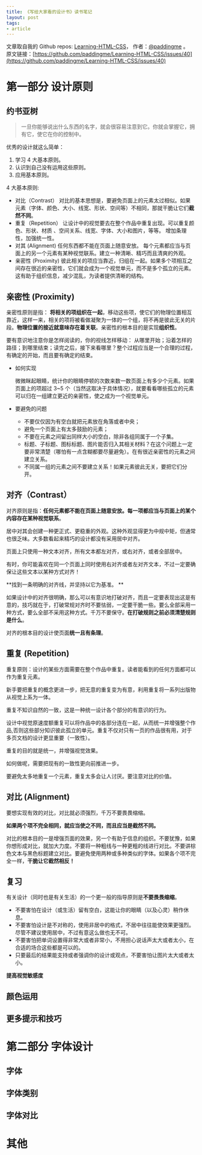 ```yaml
---
title: 《写给大家看的设计书》读书笔记
layout: post
tags:
- article
---
```



 文章取自我的 Github  repos: [Learning-HTML-CSS](https://github.com/paddingme/Learning-HTML-CSS)， 作者：[@paddingme](http://padding.me/about.html) 。  
原文链接：[https://github.com/paddingme/Learning-HTML-CSS/issues/40](https://github.com/paddingme/Learning-HTML-CSS/issues/40)

# 第一部分 设计原则

##  约书亚树

> 一旦你能够说出什么东西的名字，就会很容易注意到它。你就会掌握它，拥有它，使它在你的控制中。

优秀的设计就这么简单：

  1. 学习 4 大基本原则。
  2. 认识到自己没有运用这些原则。
  3. 应用基本原则。


4 大基本原则:

- 对比（Contrast）
   对比的基本思想是，要避免页面上的元素太过相似。如果元素（字体、颜色、大小、线宽、形状、空间等）不相同，那就干脆让它们**截然不同**。
- 重复（Repetition）
  让设计中的视觉要去在整个作品中重复出现。可以重复颜色、形状、材质 、空间关系、线宽、字体、大小和图片，等等。 增加条理性，加强统一性。
- 对其  (Alignment)
  任何东西都不能在页面上随意安放。 每个元素都应当与页面上的另一个元素有某种视觉联系。建立一种清晰、精巧而且清爽的外观。
- 亲密性 (Proximity)
  彼此相关的项应当靠近，归组在一起。如果多个项相互之间存在很近的亲密性，它们就会成为一个视觉单元，而不是多个孤立的元素。这有助于组织信息，减少混乱，为读者提供清晰的结构。


## 亲密性 (Proximity)

亲密性原则是指： **将相关的项组织在一起**，移动这些项，使它们的物理位置相互靠近，这样一来，相关的项将被看做凝聚为一体的一个组，将不再是彼此无关的片段。**物理位置的接近就意味存在着关联**。亲密性的根本目的是实现**组织性**。

要有意识地注意你是怎样阅读的，你的视线怎样移动： 从哪里开始；沿着怎样的路径；到哪里结束；读完之后，接下来看哪里？整个过程应当是一个合理的过程，有确定的开始，而且要有确定的结束。


- 如何实现

  微微眯起眼睛，统计你的眼睛停顿的次数来数一数页面上有多少个元素。如果页面上的项超过 3~5 个（当然这取决于具体情况），就要看看哪些孤立的元素可以归在一组建立更近的亲密性，使之成为一个视觉单元。

- 要避免的问题

  * 不要仅仅因为有空白就把元素放在角落或者中央；
  * 避免一个页面上有太多鼓励的元素；
  * 不要在元素之间留出同样大小的空白，除非各组同属于一个子集。
  * 标题、子标题、图标标题、图片能否归入其相关材料？在这个问题上一定要非常清楚（哪怕有一点含糊都要尽量避免）。在有很近亲密性的元素之间建立关系。
  * 不同属一组的元素之间不要建立关系！如果元素彼此无关，要把它们分开。



## 对齐（Contrast）

对齐原则是指：**任何元素都不能在页面上随意安放。每一项都应当与页面上的某个内容存在某种视觉联系**。

居中对其会创建一种更正式、更稳重的外观。这种外观显得更为中规中矩，但通常也很乏味。大多数看起来精巧的设计都没有采用居中对齐。

页面上只使用一种文本对齐，所有文本都左对齐，或右对齐，或者全部居中。

有时，你可能喜欢在同一个页面上同时使用右对齐或者左对齐文本，不过一定要确保让这些文本以某种方式对齐！


**找到一条明确的对齐线，并坚持以它为基准。 **

如果设计中的对齐很明确，那么可以有意识地打破对齐，而且一定要表现出这是有意的，技巧就在于，打破常规对齐时不要怯弱，一定要干脆一些。要么全部采用一种方式，要么全部不采用这种方式。千万不要保守。**在打破规则之前必须清楚规则是什么**。


对齐的根本目的设计使页面**统一且有条理**。


## 重复 (Repetition)

重复原则：设计的某些方面需要在整个作品中重复。读者能看到的任何方面都可以作为重复元素。

新手要把重复的概念更进一步，把无意的重复变为有意，利用重复将一系列出版物从视觉上系为一体。

重复不知识自然的一致，这是一种统一设计各个部分的有意识的行为。

设计中视觉原速度额重复可以将作品中的各部分连在一起，从而统一并增强整个作品,否则这些部分知识彼此孤立的单元。重复不仅对只有一页的作品很有用，对于多页文档的设计更显重要（一致性）。

重复的目的就是统一，并增强视觉效果。

如何做呢，需要把现有的一致性更向前推进一步。

要避免太多地重复一个元素，重复太多会让人讨厌。要注意对比的价值。


## 对比 (Alignment)

要想实现有效的对比，对比就必须强烈，千万不要畏畏缩缩。

**如果两个项不完全相同，就应当使之不同，而且应当是截然不同。**

对比的根本目的一是增强页面的效果，另一个有助于信息的组织。不要犹豫，如果你想形成对比，就加大力度。不要将一种粗线与一种更粗的线进行对比。不要讲棕色文本与黑色标题建立对比。要避免使用两种或多种类似的字体。如果各个项不完全一样，**干脆让它截然相反！**


## 复习

有关设计（同时也是有关生活）的一个更一般的指导原则是**不要畏畏缩缩**。

- 不要害怕在设计（或生活）留有空白，这能让你的眼睛（以及心灵）稍作休息。
- 不要害怕设计是不对称的，使用非居中的格式，不居中往往能使效果更强烈。尽管不建议使用居中，不过有意这么做也无不可。
- 不要害怕把单词设置得非常大或者非常小，不用担心说话声太大或者太小，在合适的场合这些都是可以的。
- 只要最后的结果能支持或者强调你的设计或观点，不要害怕让图片太大或者太小。



**提高视觉敏感度**

## 颜色运用

## 更多提示和技巧

# 第二部分 字体设计

## 字体 

## 字体类别

## 字体对比


# 其他